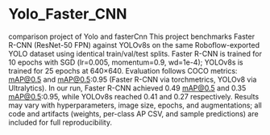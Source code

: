 # Yolo_Faster_CNN
comparison project of Yolo and fasterCnn
This project benchmarks Faster R-CNN (ResNet-50 FPN) against YOLOv8s on the same Roboflow-exported YOLO dataset using identical train/val/test splits. Faster R-CNN is trained for 10 epochs with SGD (lr=0.005, momentum=0.9, wd=1e-4); YOLOv8s is trained for 25 epochs at 640×640. Evaluation follows COCO metrics: mAP@0.5 and mAP@0.5:0.95 (Faster R-CNN via torchmetrics, YOLOv8 via Ultralytics). In our run, Faster R-CNN achieved 0.49 mAP@0.5 and 0.35 mAP@0.5:0.95, while YOLOv8s reached 0.41 and 0.27 respectively. Results may vary with hyperparameters, image size, epochs, and augmentations; all code and artifacts (weights, per-class AP CSV, and sample predictions) are included for full reproducibility.
